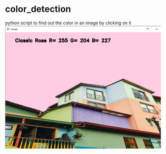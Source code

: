 # color_detection
python script to find out the color in an image by clicking on it
![alt text](https://github.com/amanrock005/color_detection/blob/main/o1.PNG?raw=true)
